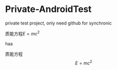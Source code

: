 <script type="text/javascript"
   src="http://cdn.mathjax.org/mathjax/latest/MathJax.js?config=TeX-AMS-MML_HTMLorMML">
</script>

Private-AndroidTest
===================

private test project, only need github for synchronic

质能方程$E = mc^2$

haa

质能方程$$E = mc^2$$


